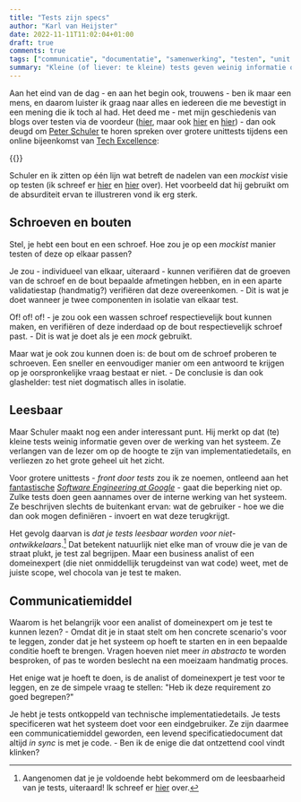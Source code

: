 ```yaml
---
title: "Tests zijn specs"
author: "Karl van Heijster"
date: 2022-11-11T11:02:04+01:00
draft: true
comments: true
tags: ["communicatie", "documentatie", "samenwerking", "testen", "unit tests"]
summary: "Kleine (of liever: te kleine) tests geven weinig informatie over de werking van het systeem. Ze verlangen van de lezer om op de hoogte te zijn van implementatiedetails, en verliezen zo het grote geheel uit het zicht. Voor grotere unittests gaat die beperking niet op. Zulke tests doen geen aannames over de interne werking van het systeem. Ze beschrijven slechts de buitenkant ervan: wat de gebruiker - hoe we die dan ook mogen definiëren - invoert en wat deze terugkrijgt. Het gevolg daarvan is *dat je tests leesbaar worden voor niet-ontwikkelaars*."
---
```


Aan het eind van de dag - en aan het begin ook, trouwens - ben ik maar een mens, en daarom luister ik graag naar alles en iedereen die me bevestigt in een mening die ik toch al had. Het deed me - met mijn geschiedenis van blogs over testen via de voordeur ([hier](/blog/22/06/testen-via-de-voordeur/), maar ook [hier](/blog/22/09/tests-als-vangnet/) en [hier](/blog/22/11/wat-is-een-unit/)) - dan ook deugd om [Peter Schuler](https://www.linkedin.com/in/peterschuler/) te horen spreken over grotere unittests tijdens een online bijeenkomst van [Tech Excellence](https://www.meetup.com/techexcellence/):


{{<youtube id="D5YSQkNFu_E" title="Bigger Unit Tests are Better (Peter Schuler)" >}}
<br>


Schuler en ik zitten op één lijn wat betreft de nadelen van een *mockist* visie op testen (ik schreef er [hier](/blog/22/11/wat-is-een-unit/) en [hier](/blog/22/02/de-leercurve-van-angulartests-beklimmen-deel-3/) over). Het voorbeeld dat hij gebruikt om de absurditeit ervan te illustreren vond ik erg sterk. 


## Schroeven en bouten


Stel, je hebt een bout en een schroef. Hoe zou je op een *mockist* manier testen of deze op elkaar passen? 


Je zou - individueel van elkaar, uiteraard - kunnen verifiëren dat de groeven van de schroef en de bout bepaalde afmetingen hebben, en in een aparte validatiestap (handmatig?) verifiëren dat deze overeenkomen. - Dit is wat je doet wanneer je twee componenten in isolatie van elkaar test.


Of! of! of! - je zou ook een wassen schroef respectievelijk bout kunnen maken, en verifiëren of deze inderdaad op de bout respectievelijk schroef past. - Dit is wat je doet als je een *mock* gebruikt.


Maar wat je ook zou kunnen doen is: de bout om de schroef proberen te schroeven. Een sneller en eenvoudiger manier om een antwoord te krijgen op je oorspronkelijke vraag bestaat er niet. - De conclusie is dan ook glashelder: test niet dogmatisch alles in isolatie.


## Leesbaar


Maar Schuler maakt nog een ander interessant punt. Hij merkt op dat (te) kleine tests weinig informatie geven over de werking van het systeem. Ze verlangen van de lezer om op de hoogte te zijn van implementatiedetails, en verliezen zo het grote geheel uit het zicht.


Voor grotere unittests - *front door tests* zou ik ze noemen, ontleend aan het [fantastische](/blog/21/12/de-beste-boeken-over-software-ontwikkeling-die-ik-in-2021-las/) [*Software Engineering at Google*](https://www.oreilly.com/library/view/software-engineering-at/9781492082781/) - gaat die beperking niet op. Zulke tests doen geen aannames over de interne werking van het systeem. Ze beschrijven slechts de buitenkant ervan: wat de gebruiker - hoe we die dan ook mogen definiëren - invoert en wat deze terugkrijgt.


Het gevolg daarvan is *dat je tests leesbaar worden voor niet-ontwikkelaars*.[^1] Dat betekent natuurlijk niet elke man of vrouw die je van de straat plukt, je test zal begrijpen. Maar een business analist of een domeinexpert (die niet onmiddellijk terugdeinst van wat code) weet, met de juiste scope, wel chocola van je test te maken.


## Communicatiemiddel


Waarom is het belangrijk voor een analist of domeinexpert om je test te kunnen lezen? - Omdat dit je in staat stelt om hen concrete scenario's voor te leggen, zonder dat je het systeem op hoeft te starten en in een bepaalde conditie hoeft te brengen. Vragen hoeven niet meer *in abstracto* te worden besproken, of pas te worden beslecht na een moeizaam handmatig proces. 


Het enige wat je hoeft te doen, is de analist of domeinexpert je test voor te leggen, en ze de simpele vraag te stellen: "Heb ik deze requirement zo goed begrepen?" 


Je hebt je tests ontkoppeld van technische implementatiedetails. Je tests specificeren wat het systeem doet voor een eindgebruiker. Ze zijn daarmee een communicatiemiddel geworden, een levend specificatiedocument dat altijd *in sync* is met je code. - Ben ik de enige die dat ontzettend cool vindt klinken? 


[^1]: Aangenomen dat je je voldoende hebt bekommerd om de leesbaarheid van je tests, uiteraard! Ik schreef er [hier](/blog/22/09/tests-als-documentatie/) over. 
